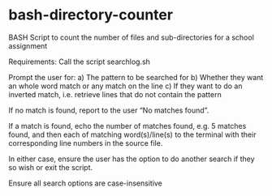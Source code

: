 # bash-directory-counter
BASH Script to count the number of files and sub-directories for a school assignment

Requirements:
Call the script searchlog.sh

Prompt the user for:
a) The pattern to be searched for
b) Whether they want an whole word match or any match on the line
c) If they want to do an inverted match, i.e. retrieve lines that do not contain the pattern

If no match is found, report to the user “No matches found”.

If a match is found, echo the number of matches found, e.g. 5 matches found, and then each of
matching word(s)/line(s) to the terminal with their corresponding line numbers in the source file.

In either case, ensure the user has the option to do another search if they so wish or exit the script.

Ensure all search options are case-insensitive

